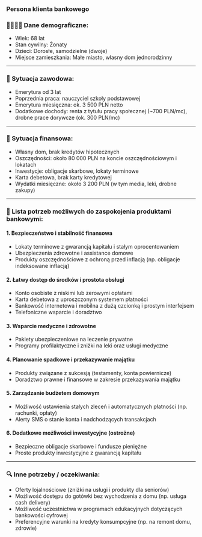 ### Persona klienta bankowego

### 👨‍👩‍👧‍👦 Dane demograficzne:

* Wiek: 68 lat
* Stan cywilny: Żonaty
* Dzieci: Dorosłe, samodzielne (dwoje)
* Miejsce zamieszkania: Małe miasto, własny dom jednorodzinny

---

### 💼 Sytuacja zawodowa:

* Emerytura od 3 lat
* Poprzednia praca: nauczyciel szkoły podstawowej
* Emerytura miesięczna: ok. 3 500 PLN netto
* Dodatkowe dochody: renta z tytułu pracy społecznej (\~700 PLN/mc), drobne prace dorywcze (ok. 300 PLN/mc)

---

### 💸 Sytuacja finansowa:

* Własny dom, brak kredytów hipotecznych
* Oszczędności: około 80 000 PLN na koncie oszczędnościowym i lokatach
* Inwestycje: obligacje skarbowe, lokaty terminowe
* Karta debetowa, brak karty kredytowej
* Wydatki miesięczne: około 3 200 PLN (w tym media, leki, drobne zakupy)

---

### 🎯 Lista potrzeb możliwych do zaspokojenia produktami bankowymi:

#### 1. **Bezpieczeństwo i stabilność finansowa**

* Lokaty terminowe z gwarancją kapitału i stałym oprocentowaniem
* Ubezpieczenia zdrowotne i assistance domowe
* Produkty oszczędnościowe z ochroną przed inflacją (np. obligacje indeksowane inflacją)

#### 2. **Łatwy dostęp do środków i prostota obsługi**

* Konto osobiste z niskimi lub zerowymi opłatami
* Karta debetowa z uproszczonym systemem płatności
* Bankowość internetowa i mobilna z dużą czcionką i prostym interfejsem
* Telefoniczne wsparcie i doradztwo

#### 3. **Wsparcie medyczne i zdrowotne**

* Pakiety ubezpieczeniowe na leczenie prywatne
* Programy profilaktyczne i zniżki na leki oraz usługi medyczne

#### 4. **Planowanie spadkowe i przekazywanie majątku**

* Produkty związane z sukcesją (testamenty, konta powiernicze)
* Doradztwo prawne i finansowe w zakresie przekazywania majątku

#### 5. **Zarządzanie budżetem domowym**

* Możliwość ustawienia stałych zleceń i automatycznych płatności (np. rachunki, opłaty)
* Alerty SMS o stanie konta i nadchodzących transakcjach

#### 6. **Dodatkowe możliwości inwestycyjne (ostrożne)**

* Bezpieczne obligacje skarbowe i fundusze pieniężne
* Proste produkty inwestycyjne z gwarancją kapitału

---

### 🔍 Inne potrzeby / oczekiwania:

* Oferty lojalnościowe (zniżki na usługi i produkty dla seniorów)
* Możliwość dostępu do gotówki bez wychodzenia z domu (np. usługa cash delivery)
* Możliwość uczestnictwa w programach edukacyjnych dotyczących bankowości cyfrowej
* Preferencyjne warunki na kredyty konsumpcyjne (np. na remont domu, zdrowie)

